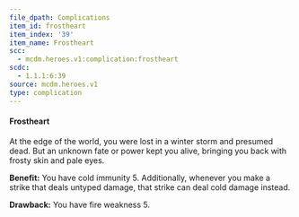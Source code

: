 ```yaml
---
file_dpath: Complications
item_id: frostheart
item_index: '39'
item_name: Frostheart
scc:
  - mcdm.heroes.v1:complication:frostheart
scdc:
  - 1.1.1:6:39
source: mcdm.heroes.v1
type: complication
---
```


#### Frostheart

At the edge of the world, you were lost in a winter storm and presumed dead. But an unknown fate or power kept you alive, bringing you back with frosty skin and pale eyes.

**Benefit:** You have cold immunity 5. Additionally, whenever you make a strike that deals untyped damage, that strike can deal cold damage instead.

**Drawback:** You have fire weakness 5.
